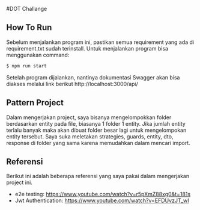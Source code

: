 #DOT Challange

## How To Run
Sebelum menjalankan program ini, pastikan semua requirement yang ada di requirement.txt sudah terinstall. Untuk menjalankan program bisa menggunakan command:
```bash
$ npm run start
```
Setelah program dijalankan, nantinya dokumentasi Swagger akan bisa diakses melalui link berikut http://localhost:3000/api/

## Pattern Project
Dalam mengerjakan project, saya bisanya mengelompokkan folder berdasarkan entity pada file, biasanya 1 folder 1 entity. Jika jumlah entity terlalu banyak maka akan dibuat folder besar lagi untuk mengelompokan entity tersebut. Saya suka meletakan strategies, guards, entity, dto, response di folder yang sama karena memudahkan dalam mencari import.

## Referensi
Berikut ini adalah beberapa referensi yang saya pakai dalam mengerjakan project ini. 
- e2e testing: https://www.youtube.com/watch?v=r5pXmZ88xg0&t=181s
- Jwt Authentication: https://www.youtube.com/watch?v=EFDUvzJT_wI
